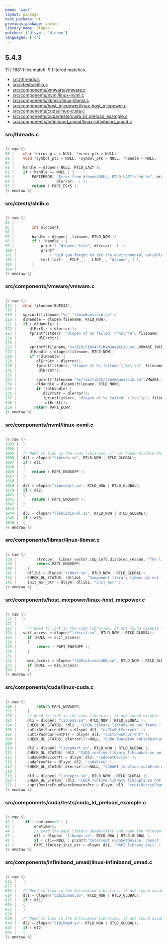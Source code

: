 ```yaml
---
name: "papi"
layout: package
next_package: qt
previous_package: parsec
library_name: dlopen
matches: ['dlsym', 'dlopen']
languages: ['c']
---
```

## 5.4.3
11 / 1681 files match, 9 filtered matches.

 - [src/threads.c](#srcthreadsc)
 - [src/ctests/shlib.c](#srcctestsshlibc)
 - [src/components/vmware/vmware.c](#srccomponentsvmwarevmwarec)
 - [src/components/nvml/linux-nvml.c](#srccomponentsnvmllinux-nvmlc)
 - [src/components/libmsr/linux-libmsr.c](#srccomponentslibmsrlinux-libmsrc)
 - [src/components/host_micpower/linux-host_micpower.c](#srccomponentshost_micpowerlinux-host_micpowerc)
 - [src/components/cuda/linux-cuda.c](#srccomponentscudalinux-cudac)
 - [src/components/cuda/tests/cuda_ld_preload_example.c](#srccomponentscudatestscuda_ld_preload_examplec)
 - [src/components/infiniband_umad/linux-infiniband_umad.c](#srccomponentsinfiniband_umadlinux-infiniband_umadc)

### src/threads.c

```c

{% raw %}
58 | 	char *error_ptc = NULL, *error_ptk = NULL;
59 | 	void *symbol_ptc = NULL, *symbol_ptk = NULL, *handle = NULL;
60 | 
61 | 	handle = dlopen( NULL, RTLD_LAZY );
62 | 	if ( handle == NULL ) {
63 | 		PAPIERROR( "Error from dlopen(NULL, RTLD_LAZY): %d %s", errno,
64 | 				   dlerror(  ) );
65 | 		return ( PAPI_ESYS );
{% endraw %}

```
### src/ctests/shlib.c

```c

{% raw %}
94 | 
95 | 		int oldcount;
96 | 
97 | 		handle = dlopen( _libname, RTLD_NOW );
98 | 		if ( !handle ) {
99 | 			printf( "dlopen: %s\n", dlerror(  ) );
100 | 			printf
101 | 				( "Did you forget to set the environmental variable LIBPATH (in AIX) or LD_LIBRARY_PATH (in linux) ?\n" );
102 | 			test_fail( __FILE__, __LINE__, "dlopen", 1 );
103 | 		}
104 | 
{% endraw %}

```
### src/components/vmware/vmware.c

```c

{% raw %}
217 | 	char filename[BUFSIZ];
218 | 
219 | 	sprintf(filename,"%s","libvmGuestLib.so");
220 | 	dlHandle = dlopen(filename, RTLD_NOW);
221 | 	if (!dlHandle) {
222 | 	   dlErrStr = dlerror();
223 | 	   fprintf(stderr, "dlopen of %s failed: \'%s\'\n", filename, 
224 | 		   dlErrStr);
225 | 
226 | 	   sprintf(filename,"%s/lib/lib64/libvmGuestLib.so",VMWARE_INCDIR);
227 | 	   dlHandle = dlopen(filename, RTLD_NOW);
228 | 	   if (!dlHandle) {
229 | 	      dlErrStr = dlerror();
230 | 	      fprintf(stderr, "dlopen of %s failed: \'%s\'\n", filename, 
231 | 		   dlErrStr);
232 | 
233 | 	      sprintf(filename,"%s/lib/lib32/libvmGuestLib.so",VMWARE_INCDIR);
234 | 	      dlHandle = dlopen(filename, RTLD_NOW);
235 | 	      if (!dlHandle) {
236 | 	         dlErrStr = dlerror();
237 | 	         fprintf(stderr, "dlopen of %s failed: \'%s\'\n", filename, 
238 | 		      dlErrStr);
239 | 		 return PAPI_ECMP;
{% endraw %}

```
### src/components/nvml/linux-nvml.c

```c

{% raw %}
1003 | 	}
1004 | 
1005 | 	/* Need to link in the cuda libraries, if not found disable the component */
1006 | 	dl1 = dlopen("libcuda.so", RTLD_NOW | RTLD_GLOBAL);
1007 | 	if (!dl1)
1008 | 	{
1016 | 		return ( PAPI_ENOSUPP );
1017 | 	}
1018 | 
1019 | 	dl2 = dlopen("libcudart.so", RTLD_NOW | RTLD_GLOBAL);
1020 | 	if (!dl2)
1021 | 	{
1041 | 		return ( PAPI_ENOSUPP );
1042 | 	}
1043 | 
1044 | 	dl3 = dlopen("libnvidia-ml.so", RTLD_NOW | RTLD_GLOBAL);
1045 | 	if (!dl3)
1046 | 	{
{% endraw %}

```
### src/components/libmsr/linux-libmsr.c

```c

{% raw %}
138 |         strncpy( _libmsr_vector.cmp_info.disabled_reason, "The libmsr component REQUIRES dynamic linking capabilities.", PAPI_MAX_STR_LEN);
139 |         return PAPI_ENOSUPP;
140 |     }
141 |     dllib1 = dlopen("libmsr.so", RTLD_NOW | RTLD_GLOBAL);
142 |     CHECK_DL_STATUS( !dllib1 , "Component library libmsr.so not found." );
143 |     init_msr_ptr = dlsym( dllib1, "init_msr" );
{% endraw %}

```
### src/components/host_micpower/linux-host_micpower.c

```c

{% raw %}
121 | 	}
122 | 
123 | 	  /* Need to link in the cuda libraries, if not found disable the component */
124 | 	scif_access = dlopen("libscif.so", RTLD_NOW | RTLD_GLOBAL);
125 |     if (NULL == scif_access)
126 |     {
129 |         return ( PAPI_ENOSUPP );
130 |     }
131 | 
132 |     mic_access = dlopen("libMicAccessSDK.so", RTLD_NOW | RTLD_GLOBAL);
133 |     if (NULL == mic_access)
134 |     {
{% endraw %}

```
### src/components/cuda/linux-cuda.c

```c

{% raw %}
190 |         return PAPI_ENOSUPP;
191 |     }
192 |     /* Need to link in the cuda libraries, if not found disable the component */
193 |     dl1 = dlopen( "libcuda.so", RTLD_NOW | RTLD_GLOBAL );
194 |     CHECK_DL_STATUS( !dl1 , "CUDA library libcuda.so not found." );
195 |     cuCtxGetCurrentPtr = dlsym( dl1, "cuCtxGetCurrent" );
207 |     cuCtxPushCurrentPtr = dlsym( dl1, "cuCtxPushCurrent" );
208 |     CHECK_DL_STATUS( dlerror()!=NULL, "CUDA function cuCtxPushCurrent not found." );
209 | 
210 |     dl2 = dlopen( "libcudart.so", RTLD_NOW | RTLD_GLOBAL );
211 |     CHECK_DL_STATUS( !dl2, "CUDA runtime library libcudart.so not found." );
212 |     cudaGetDevicePtr = dlsym( dl2, "cudaGetDevice" );
216 |     cudaFreePtr = dlsym( dl2, "cudaFree" );
217 |     CHECK_DL_STATUS( dlerror()!=NULL, "CUDART function cudaFree not found." );
218 | 
219 |     dl3 = dlopen( "libcupti.so", RTLD_NOW | RTLD_GLOBAL );
220 |     CHECK_DL_STATUS( !dl3, "CUDA runtime library libcupti.so not found." );
221 |     cuptiDeviceEnumEventDomainsPtr = dlsym( dl3, "cuptiDeviceEnumEventDomains" );
{% endraw %}

```
### src/components/cuda/tests/cuda_ld_preload_example.c

```c

{% raw %}
42 |     if ( onetime==0 ) {
43 |         onetime=1;
44 |         // Load the papi library dynamically and read the relevant functions
45 |         dl1 = dlopen( "libpapi.so", RTLD_NOW | RTLD_GLOBAL );
46 |         if ( dl1==NULL ) printf("Intercept cudaSetDevice: Cannot load libpapi.so\n");
47 |         PAPI_library_init_ptr = dlsym( dl1, "PAPI_library_init" );
{% endraw %}

```
### src/components/infiniband_umad/linux-infiniband_umad.c

```c

{% raw %}
611 | 	}
612 | 
613 | 	/* Need to link in the Infiniband libraries, if not found disable the component */
614 | 	dl1 = dlopen("libibumad.so", RTLD_NOW | RTLD_GLOBAL);
615 | 	if (!dl1)
616 | 	{
637 | 	}
638 | 
639 | 	/* Need to link in the Infiniband libraries, if not found disable the component */
640 | 	dl2 = dlopen("libibmad.so", RTLD_NOW | RTLD_GLOBAL);
641 | 	if (!dl2)
642 | 	{
{% endraw %}

```
